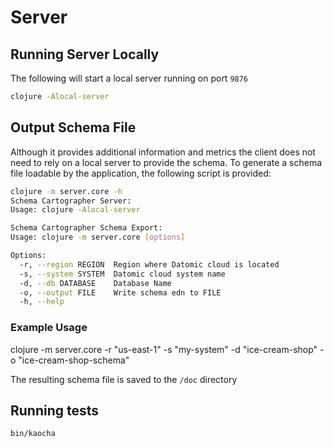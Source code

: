 # Server

## Running Server Locally

The following will start a local server running on port `9876`

``` sh
clojure -Alocal-server
```

## Output Schema File

Although it provides additional information and metrics the client does not need to rely on a local server to provide the schema.
To generate a schema file loadable by the application, the following script is provided:

``` sh
clojure -m server.core -h
Schema Cartographer Server:
Usage: clojure -Alocal-server

Schema Cartographer Schema Export:
Usage: clojure -m server.core [options]

Options:
  -r, --region REGION  Region where Datomic cloud is located
  -s, --system SYSTEM  Datomic cloud system name
  -d, --db DATABASE    Database Name
  -o, --output FILE    Write schema edn to FILE
  -h, --help
```

### Example Usage

clojure -m server.core -r "us-east-1" -s "my-system" -d "ice-cream-shop" -o "ice-cream-shop-schema"

The resulting schema file is saved to the `/doc` directory

## Running tests

``` sh
bin/kaocha
```
